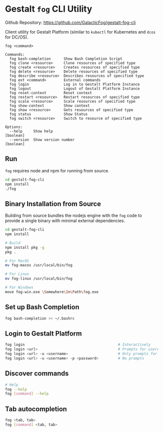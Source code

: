 # Gestalt `fog` CLI Utility

Github Repository: https://github.com/GalacticFog/gestalt-fog-cli

Client utility for Gestalt Platform (similar to `kubectl` for Kubernetes and `dcos` for DC/OS).

```
fog <command>

Commands:
  fog bash-completion      Show Bash Completion Script
  fog clone <resource>     Clone resources of specified type
  fog create <resource>    Creates resources of specified type
  fog delete <resource>    Delete resources of specified type
  fog describe <resource>  Describes resources of specified type
  fog ext <command>        External commands
  fog login                Log in to Gestalt Platform Instance
  fog logout               Logout of Gestalt Platform Instance
  fog reset-context        Reset context
  fog restart <resource>   Restart resources of specified type
  fog scale <resource>     Scale resources of specified type
  fog show-context         Show context
  fog show <resource>      Gets resources of specified type
  fog status               Show Status
  fog switch <resource>    Switch to resource of specified type

Options:
  --help     Show help                                                 [boolean]
  --version  Show version number                                       [boolean]

```

## Run

`fog` requires node and npm for running from source.

```sh
cd gestalt-fog-cli
npm install
./fog
```

## Binary Installation from Source

Building from source bundles the nodejs engine with the `fog` code to provide a single binary with minimal external dependencies.

```sh
cd gestalt-fog-cli
npm install

# Build
npm install pkg -g
pkg .

# For MacOS
mv fog-macos /usr/local/bin/fog

# For Linux
mv fog-linux /usr/local/bin/fog

# For Windows
move fog-win.exe \Somewhere\In\Path\fog.exe
```

## Set up Bash Completion
```sh
fog bash-completion >> ~/.bashrc
```

## Login to Gestalt Platform
```sh
fog login                                           # Interactively
fog login <url>                                     # Prompts for username, password
fog login <url> -u <username>                       # Only prompts for password
fog login <url> -u <username> -p <password>         # No prompts
```

## Discover commands
```sh
# Help
fog --help
fog [command] --help
```

## Tab autocompletion
```sh
fog <tab, tab>
fog [command] <tab, tab>
```
